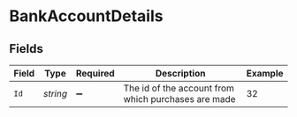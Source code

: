 # BankAccountDetails


## Fields

| Field                                               | Type                                                | Required                                            | Description                                         | Example                                             |
| --------------------------------------------------- | --------------------------------------------------- | --------------------------------------------------- | --------------------------------------------------- | --------------------------------------------------- |
| `Id`                                                | *string*                                            | :heavy_minus_sign:                                  | The id of the account from which purchases are made | 32                                                  |